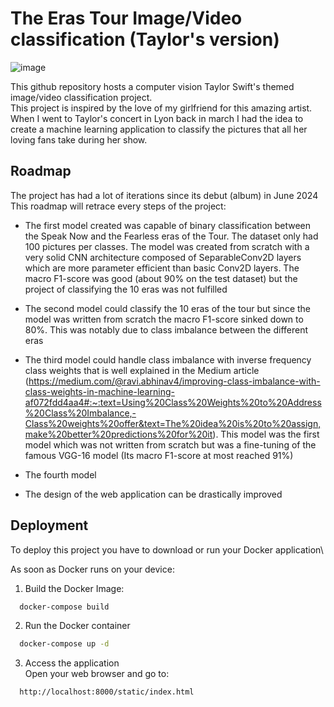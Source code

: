 
# The Eras Tour Image/Video classification (Taylor's version)

![image](https://github.com/RonanRibouletPython/Taylor_Swift_Projects/assets/164629492/2250debd-c805-43d7-a47e-90d73d7b2055)

This github repository hosts a computer vision Taylor Swift's themed image/video classification project.\
This project is inspired by the love of my girlfriend for this amazing artist.\
When I went to Taylor's concert in Lyon back in march I had the idea to create a machine learning application to classify the pictures that all her loving fans take during her show.  

## Roadmap

The project has had a lot of iterations since its debut (album) in June 2024\
This roadmap will retrace every steps of the project:

- The first model created was capable of binary classification between the Speak Now and the Fearless eras of the Tour. The dataset only had 100 pictures per classes. The model was created from scratch with a very solid CNN architecture composed of SeparableConv2D layers which are more parameter efficient than basic Conv2D layers. The macro F1-score was good (about 90% on the test dataset) but the project of classifying the 10 eras was not fulfilled

- The second model could classify the 10 eras of the tour but since the model was written from scratch the macro F1-score sinked down to 80%. This was notably  due to class imbalance between the different eras

- The third model could handle class imbalance with inverse frequency class weights that is well explained in the Medium article (https://medium.com/@ravi.abhinav4/improving-class-imbalance-with-class-weights-in-machine-learning-af072fdd4aa4#:~:text=Using%20Class%20Weights%20to%20Address%20Class%20Imbalance,-Class%20weights%20offer&text=The%20idea%20is%20to%20assign,make%20better%20predictions%20for%20it). This model was the first model which was not written from scratch but was a fine-tuning of the famous VGG-16 model (Its macro F1-score at most reached 91%)

-  The fourth model 

- The design of the web application can be drastically improved


## Deployment

To deploy this project you have to download or run your Docker application\

As soon as Docker runs on your device:

1. Build the Docker Image:

```bash
  docker-compose build
```
2. Run the Docker container

```bash
  docker-compose up -d
```

3. Access the application
\
Open your web browser and go to:

```bash
  http://localhost:8000/static/index.html
```



